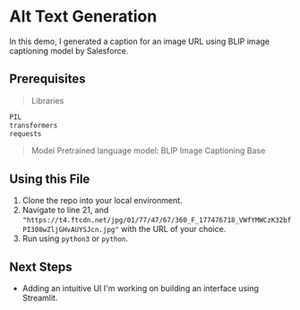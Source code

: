 # Alt Text Generation
In this demo, I generated a caption for an image URL using BLIP image captioning model by Salesforce.

## Prerequisites
> Libraries
```bash
PIL
transformers
requests
```

> Model
    Pretrained language model: BLIP Image Captioning Base

## Using this File
1. Clone the repo into your local environment.
2. Navigate to line 21, and `"https://t4.ftcdn.net/jpg/01/77/47/67/360_F_177476718_VWfYMWCzK32bfPI308wZljGHvAUYSJcn.jpg"` with the URL of your choice.
3. Run using `python3` or `python`.

## Next Steps
* Adding an intuitive UI
    I'm working on building an interface using Streamlit.